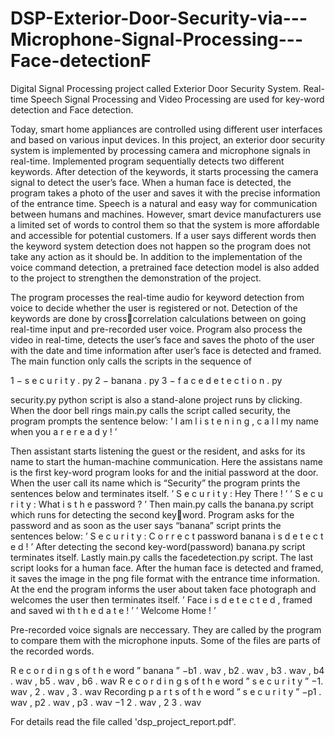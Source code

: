 # DSP-Exterior-Door-Security-via---Microphone-Signal-Processing---Face-detectionF
Digital Signal Processing project called Exterior Door Security System. Real-time Speech Signal Processing and Video Processing are used for key-word detection and Face detection.

Today, smart home appliances are controlled using different user interfaces and based
on various input devices. In this project, an exterior door security system is implemented
by processing camera and microphone signals in real-time. Implemented program sequentially 
detects two different keywords. After detection of the keywords,
it starts processing the camera signal to detect the user’s face. When a human face
is detected, the program takes a photo of the user and saves it with the precise information
of the entrance time. Speech is a natural and easy way for communication
between humans and machines. However, smart device manufacturers use a limited
set of words to control them so that the system is more affordable and accessible for
potential customers. If a user says different words then the keyword system detection
does not happen so the program does not take any action as it should be. In addition to
the implementation of the voice command detection, a pretrained face detection model
is also added to the project to strengthen the demonstration of the project.

The program processes the real-time audio for keyword detection from voice to decide
whether the user is registered or not. Detection of the keywords are done by crosscorrelation calculations between on going real-time input and pre-recorded user voice.
Program also process the video in real-time, detects the user’s face and saves the photo
of the user with the date and time information after user’s face is detected and framed.
The main function only calls the scripts in the sequence of

1 − s e c u r i t y . py
2 − banana . py
3 − f a c e d e t e c t i o n . py

security.py python script is also a stand-alone project runs by clicking. When the
door bell rings main.py calls the script called security, the program prompts the sentence below:
’ I am l i s t e n i n g , c a l l my name when you a r e r e a d y ! ’

Then assistant starts listening the guest or the resident, and asks for its name to
start the human-machine communication. Here the assistans name is the first key-word
program looks for and the initial password at the door. When the user call its name
which is “Security” the program prints the sentences below and terminates itself.
’ S e c u r i t y : Hey There ! ’
’ S e c u r i t y : What i s t h e password ? ’
Then main.py calls the banana.py script which runs for detecting the second keyword. Program asks for the password and as soon as the user says “banana” script prints
the sentences below:
’ S e c u r i t y : C o r r e c t password banana i s d e t e c t e d ! ’
After detecting the second key-word(password) banana.py script terminates itself.
Lastly main.py calls the facedetection.py script. The last script looks for a human face.
After the human face is detected and framed, it saves the image in the png file format
with the entrance time information. At the end the program informs the user about
taken face photograph and welcomes the user then terminates itself.
’ Face i s d e t e c t e d , framed and saved wi th t h e d a t e ! ’
’ Welcome Home ! ’



Pre-recorded voice signals are neccessary. They are called by the program to compare them with the microphone inputs. Some of the files are parts of the
recorded words.

R e c o r d i n g s of t h e word ” banana ”
−b1 . wav , b2 . wav , b3 . wav , b4 . wav , b5 . wav , b6 . wav
R e c o r d i n g s of t h e word ” s e c u r i t y ”
−1. wav , 2 . wav , 3 . wav
Recording p a r t s of t h e word ” s e c u r i t y ”
−p1 . wav , p2 . wav , p3 . wav
−1 2 . wav , 2 3 . wav

For details read the file called 'dsp_project_report.pdf'.

